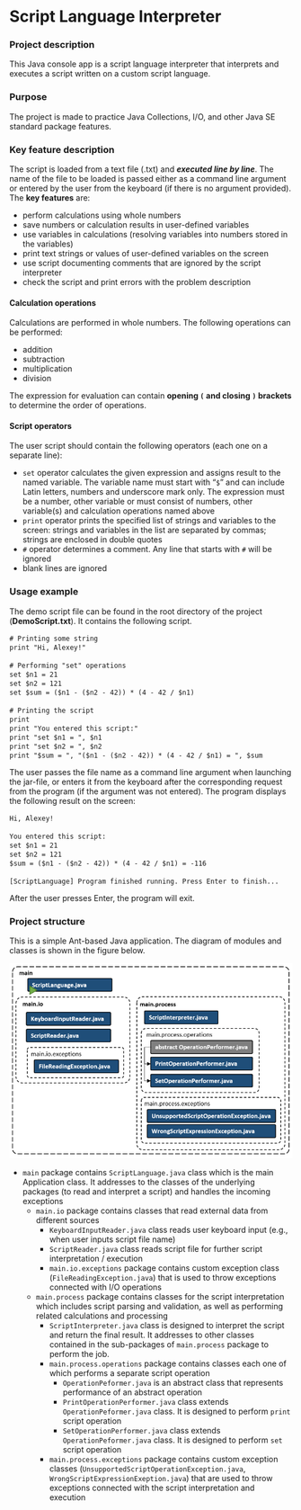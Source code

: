 # Script Language Interpreter
### Project description
This Java console app is a script language interpreter that interprets and executes a script written on a custom script language.

### Purpose
The project is made to practice Java Collections, I/O, and other Java SE standard package features.

### Key feature description
The script is loaded from a text file (.txt) and **_executed line by line_**. The name of the file to be loaded is passed either as a command line argument or entered by the user from the keyboard (if there is no argument provided).
The **key features** are:
- perform calculations using whole numbers
- save numbers or calculation results in user-defined variables
- use variables in calculations (resolving variables into numbers stored in the variables)
- print text strings or values of user-defined variables on the screen
- use script documenting comments that are ignored by the script interpreter
- check the script and print errors with the problem description

#### Calculation operations
Calculations are performed in whole numbers. The following operations can be performed:
- addition
- subtraction
- multiplication
- division

The expression for evaluation can contain **opening `(` and closing `)` brackets** to determine the order of operations.

#### Script operators
The user script should contain the following operators (each one on a separate line):
- `set` operator calculates the given expression and assigns result to the named variable. The variable name must start with “`$`” and can include Latin letters, numbers and underscore mark only. The expression must be a number, other variable or must consist of numbers, other variable(s) and calculation operations named above
- `print` operator prints the specified list of strings and variables to the screen: strings and variables in the list are separated by commas; strings are enclosed in double quotes
- `#` operator determines a comment. Any line that starts with `#` will be ignored
- blank lines are ignored

### Usage example
The demo script file can be found in the root directory of the project (**DemoScript.txt**). It contains the following script.
```
# Printing some string
print "Hi, Alexey!"

# Performing "set" operations
set $n1 = 21
set $n2 = 121
set $sum = ($n1 - ($n2 - 42)) * (4 - 42 / $n1)

# Printing the script
print
print "You entered this script:"
print "set $n1 = ", $n1
print "set $n2 = ", $n2
print "$sum = ", "($n1 - ($n2 - 42)) * (4 - 42 / $n1) = ", $sum
```
The user passes the file name as a command line argument when launching the jar-file, or enters it from the keyboard after the corresponding request from the program (if the argument was not entered). The program displays the following result on the screen:
```
Hi, Alexey!

You entered this script:
set $n1 = 21
set $n2 = 121
$sum = ($n1 - ($n2 - 42)) * (4 - 42 / $n1) = -116

[ScriptLanguage] Program finished running. Press Enter to finish...
```
After the user presses Enter, the program will exit.
### Project structure
This is a simple Ant-based Java application. The diagram of modules and classes is shown in the figure below.

![](images/ScriptLanguage_Classes.PNG)

- `main` package contains `ScriptLanguage.java` class which is the main Application class. It addresses to the classes of the underlying packages (to read and interpret a script) and handles the incoming exceptions
  - `main.io` package contains classes that read external data from different sources
    - `KeyboardInputReader.java` class reads user keyboard input (e.g., when user inputs script file name)
    - `ScriptReader.java` class reads script file for further script interpretation / execution
    - `main.io.exceptions` package contains custom exception class (`FileReadingException.java`) that is used to throw exceptions connected with I/O operations
  - `main.process` package contains classes for the script interpretation which includes script parsing and validation, as well as performing related calculations and processing
    - `ScriptInterpreter.java` class is designed to interpret the script and return the final result. It addresses to other classes contained in the sub-packages of `main.process` package to perform the job.
    - `main.process.operations` package contains classes each one of which performs a separate script operation
      - `OperationPeformer.java` is an abstract class that represents performance of an abstract operation
      - `PrintOperationPerformer.java` class extends `OperationPeformer.java` class. It is designed to perform `print` script operation
      - `SetOperationPerformer.java` class extends `OperationPeformer.java` class. It is designed to perform `set` script operation
    - `main.process.exceptions` package contains custom exception classes (`UnsupportedScriptOperationException.java`, `WrongScriptExpressionExeption.java`) that are used to throw exceptions connected with the script interpretation and execution
